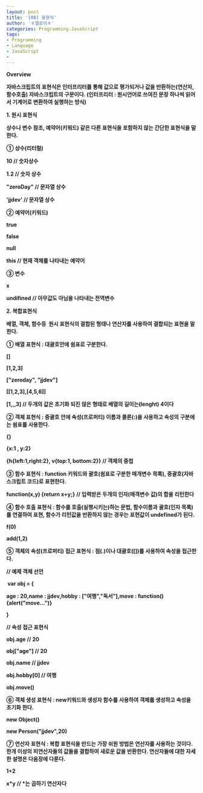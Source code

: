 ```yaml
---
layout: post
title: '[08] 표현식'
author: 'ㅎ엘로이ㅎ'
categories: Programming-JavaScript
tags:
- Programming
- Language
- JavaScript
-
---
```



<script> location.href='https://cafe.naver.com/develoid/701829' ; </script>

<b>Overview</b><p><b></p><p>자바스크립트의 표현식은 인터프리터를 통해 값으로 평가되거나 값을 반환하는(연산자,함수호출) 자바스크립트의 구문이다. (인터프리터 : 원시언어로 쓰여진 문장 하나씩 읽어서 기계어로 변환하여 실행하는 방식)</p><p><b></p><p><b></p><p><b>1. 원시 표현식</b></p><p><b></p><p>상수나 변수 참조, 예약어(키워드) 같은 다른 표현식을 포함하지 않는 간단한 표현식을 말한다.</p><p><b></p><p><strong>① 상수(리터럴)</strong></p><p><b></p><p>10&nbsp;// 숫자상수</p><p>1.2&nbsp;// 숫자 상수</p><p>"zeroDay"&nbsp;// 문자열 상수</p><p>'jjdev'&nbsp;// 문자열 상수</p><p><b></p><p><strong>② 예약어(키워드)</strong></p><p><b></p><p>true</p><p>false</p><p>null</p><p>this&nbsp;// 현재 객체를 나타내는 예약어</p><p><b></p><p><strong>③ 변수</strong></p><p><b></p><p>x</p><p>undifined&nbsp;// 아무값도 아님을 나타내는 전역변수</p><p><b></p><p><b></p><p><b>2. 복합표현식</b></p><p><b></p><p>배열, 객체, 함수등 &nbsp;원시 표현식의 결합된 형태나 연산자를 사용하여 결합되는 표현을 말한다.&nbsp;</p><p><b></p><p><strong>① 배열 표현식</strong>&nbsp;: 대괄호안에 쉼표로 구분한다.</p><p><b></p><p>[]</p><p>[1,2,3]</p><p>["zeroday", "jjdev"]</p><p>[[1,2,3],[4,5,6]]</p><p>[1,,,3]&nbsp;// 두개의 값은 초기화 되진 않은 형태로 배열의 길이는(lenght) 4이다</p><p><b></p><p><strong>② 객체 표현식</strong>&nbsp;: 중괄호 안에 속성(프로퍼티) 이름과 콜론(:)을 사용하고 속성의 구분에는 쉼표를 사용한다.</p><p><b></p><p>{}</p><p>{x:1 , y:2}</p><p>{h{left:1,right:2}, v{top:1, bottom:2}}&nbsp;// 객체의 중첩</p><p><b></p><p><strong>③ 함수 표현식</strong>&nbsp;: function 키워드와 괄호(쉼표로 구분한 매개변수 목록), 중괄호(자바스크립트 코드)로 표현한다.</p><p><b></p><p>function(x,y) {return x+y;}&nbsp;// 입력받은 두개의 인자(매객변수 값)의 합을 리턴한다</p><p><b></p><p><strong>④ 함수 호출 표현식</strong>&nbsp;: 함수를 호출(실행시키는)하는 문법, 함수이름과 괄호(인자 목록)를 연결하여 표현, 함수가 리턴값을 반환하지 않는 경우는 표현값이 undefined가 된다.</p><p><b></p><p>f(0)</p><p>add(1,2)</p><p><b></p><p><strong>⑤ 객체의 속성(프로퍼티) 접근 표현식</strong>&nbsp;: 점(.)이나 대괄호([])를 사용하여 속성을 접근한다.</p><p><b></p><p>// 예제 객체 선언</p><p>&nbsp;var obj = {</p><b>age : 20,</blockquote><b>name : jjdev,</blockquote><b>hobby : ["여행","독서"],</blockquote><b>move : function(){alert("move...")}</blockquote><p>}</p><p>// 속성 접근 표현식</p><p>obj.age&nbsp;// 20</p><p>obj["age"]&nbsp;// 20</p><p>obj.name&nbsp;// jjdev</p><p>obj.hobby[0]&nbsp;// 여행</p><p>obj.move()</p><p><b></p><p><strong>⑥ 객체 생성 표현식</strong>&nbsp;: new키워드와 생성자 함수를 사용하여 객체를 생성하고 속성을 초기화 한다.</p><p><b></p><p>new Object()</p><p>new Person("jjdev",20)</p><p><b></p><p>⑦ 연산자 표현식 : 복합 표현식을 만드는 가장 쉬원 방법은 연산자를 사용하는 것이다. 한개 이상의 피연산자들의 값들을 결합하여 새로운 값을 반환한다. 연산자들에 대한 자세한 설명은 다음장에 다룬다.</p><p><b></p><p>1+2</p><p>x*y&nbsp;// *는 곱하기 연산자다<p><p><b></p></p></p>
